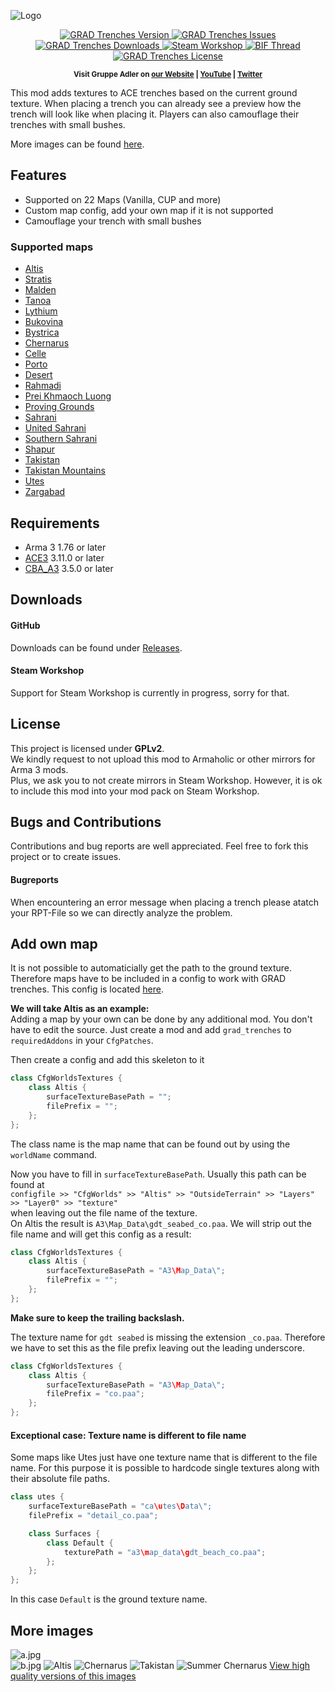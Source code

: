 ![Logo](data/logo.png)

<p align="center">
    <a href="https://github.com/gruppe-adler/grad_trenches/releases/latest">
        <img src="https://img.shields.io/github/release/gruppe-adler/grad_trenches.svg?style=flat-square" alt="GRAD Trenches Version">
    </a>
    <a href="https://github.com/gruppe-adler/grad_trenches/issues">
        <img src="https://img.shields.io/github/issues-raw/gruppe-adler/grad_trenches.svg?style=flat-square&label=Issues" alt="GRAD Trenches Issues">
    </a>
    <a href="https://github.com/gruppe-adler/grad_trenches/releases">
        <img src="https://img.shields.io/github/downloads/gruppe-adler/grad_trenches/total.svg?style=flat-square&label=Downloads" alt="GRAD Trenches Downloads">
    </a>
    <a href="http://steamcommunity.com/sharedfiles/filedetails/?id=1224892496">
        <img src="https://img.shields.io/badge/Steam-Workshop-1B2838.svg?style=flat-square" alt="Steam Workshop">
    </a>
    <a href="https://forums.bistudio.com/forums/topic/212208-grad-trenches/">
        <img src="https://img.shields.io/badge/BIF-Thread-lightgrey.svg?style=flat-square" alt="BIF Thread">
    </a>
    <a href="https://github.com/gruppe-adler/grad_trenches/blob/master/LICENSE">
        <img src="https://img.shields.io/badge/License-GPLv2-red.svg?style=flat-square" alt="GRAD Trenches License">
    </a>
</p>

<p align="center">
    <sup><strong>Visit Gruppe Adler on <a href="https://www.gruppe-adler.de/">our Website</a> | <a 
    href="https://www.youtube.com/user/gruppeadler">YouTube</a> | <a href="https://twitter.com/Gruppe_Adler">Twitter</a></strong></sup>
</p>

This mod adds textures to ACE trenches based on the current ground texture. When placing a trench you can already see a preview how the trench will look like when placing it. Players can also camouflage their trenches with small bushes.

More images can be found [here](https://github.com/gruppe-adler/grad_trenches#more-images).

## Features
- Supported on 22 Maps (Vanilla, CUP and more)
- Custom map config, add your own map if it is not supported
- Camouflage your trench with small bushes

### Supported maps
- [Altis](https://arma3.com/features/terrain)
- [Stratis](https://arma3.com/features/terrain)
- [Malden](https://arma3.com/dlc/malden)
- [Tanoa](https://arma3.com/apex)
- [Lythium](https://forums.bistudio.com/forums/topic/144930-wip-ffaa-v6-spanish-army-mod/)
- [Bukovina](http://cup-arma3.org/terrains)
- [Bystrica](http://cup-arma3.org/terrains)
- [Chernarus](http://cup-arma3.org/terrains)
- [Celle](http://www.armaholic.com/page.php?id=16585)
- [Porto](http://cup-arma3.org/terrains)
- [Desert](http://cup-arma3.org/terrains)
- [Rahmadi](http://cup-arma3.org/terrains)
- [Prei Khmaoch Luong](https://forums.bistudio.com/forums/topic/206159-prei-khmaoch-luong/)
- [Proving Grounds](http://cup-arma3.org/terrains)
- [Sahrani](http://cup-arma3.org/terrains)
- [United Sahrani](http://cup-arma3.org/terrains)
- [Southern Sahrani](http://cup-arma3.org/terrains)
- [Shapur](http://cup-arma3.org/terrains)
- [Takistan](http://cup-arma3.org/terrains)
- [Takistan Mountains](http://cup-arma3.org/terrains)
- [Utes](http://cup-arma3.org/terrains)
- [Zargabad](http://cup-arma3.org/terrains)

## Requirements
- Arma 3 1.76 or later
- [ACE3](https://github.com/acemod/ACE3) 3.11.0 or later
- [CBA_A3](https://github.com/CBATeam/CBA_A3) 3.5.0 or later

## Downloads
#### GitHub
Downloads can be found under [Releases](https://github.com/gruppe-adler/grad_trenches/releases).  

#### Steam Workshop
Support for Steam Workshop is currently in progress, sorry for that.

## License
This project is licensed under **GPLv2**.  
We kindly request to not upload this mod to Armaholic or other mirrors for Arma 3 mods.  
Plus, we ask you to not create mirrors in Steam Workshop. However, it is ok to include this mod into your mod pack on Steam Workshop.

## Bugs and Contributions
Contributions and bug reports are well appreciated. Feel free to fork this project or to create issues.
#### Bugreports
When encountering an error message when placing a trench please atatch your RPT-File so we can directly analyze the problem.

## Add own map
It is not possible to automaticially get the path to the ground texture. Therefore maps have to be included in a config to work with GRAD trenches. This config is located [here](addons/trenches/CfgWorldsTextures.hpp).


**We will take Altis as an example:**  
Adding a map by your own can be done by any additional mod. You don't have to edit the source. Just create a mod and add `grad_trenches` to `requiredAddons` in your `CfgPatches`.

Then create a config and add this skeleton to it

```cpp
class CfgWorldsTextures {
    class Altis {
        surfaceTextureBasePath = "";
        filePrefix = "";
    };
};
```

The class name is the map name that can be found out by using the `worldName` command.

Now you have to fill in `surfaceTextureBasePath`. Usually this path can be found at  
`configfile >> "CfgWorlds" >> "Altis" >> "OutsideTerrain" >> "Layers" >> "Layer0" >> "texture"`  
when leaving out the file name of the texture.  
On Altis the result is `A3\Map_Data\gdt_seabed_co.paa`. We will strip out the file name and will get this config as a result:
```cpp
class CfgWorldsTextures {
    class Altis {
        surfaceTextureBasePath = "A3\Map_Data\";
        filePrefix = "";
    };
};
```
**Make sure to keep the trailing backslash.**

The texture name for `gdt seabed` is missing the extension `_co.paa`. Therefore we have to set this as the file prefix leaving out the leading underscore.
```cpp
class CfgWorldsTextures {
    class Altis {
        surfaceTextureBasePath = "A3\Map_Data\";
        filePrefix = "co.paa";
    };
};
```

#### Exceptional case: Texture name is different to file name
Some maps like Utes just have one texture name that is different to the file name. For this purpose it is possible to hardcode single textures along with their absolute file paths.
```cpp
class utes {
    surfaceTextureBasePath = "ca\utes\Data\";
    filePrefix = "detail_co.paa";

    class Surfaces {
        class Default {
            texturePath = "a3\map_data\gdt_beach_co.paa";
        };         
    };
};
```
In this case `Default` is the ground texture name.

## More images
![a.jpg](https://i.imgur.com/vUGCXHy.jpg)  
![b.jpg](https://i.imgur.com/ahEza0A.jpg)
![Altis](data/previews/altis_low.png)
![Chernarus](data/previews/chernarus_low.png)
![Takistan](data/previews/takistan_low.png)
![Summer Chernarus](data/previews/chernarus_summer_low.png)
[View high quality versions of this images](data/previews)
